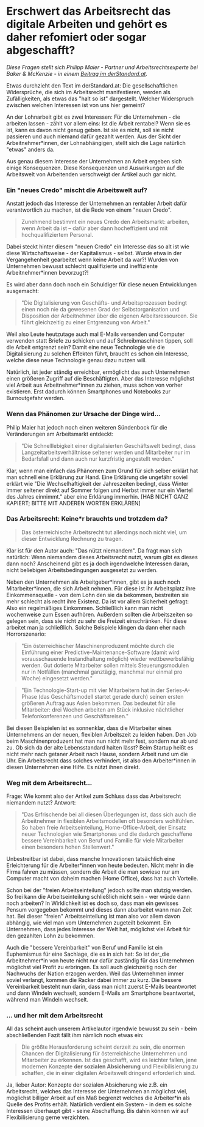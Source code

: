# Erschwert das Arbeitsrecht das digitale Arbeiten und gehört es daher refomiert oder sogar abgeschafft?
  
*Diese Fragen stellt sich Philipp Maier - Partner und Arbeitsrechtsexperte bei Baker & McKenzie - in einem [Beitrag im derStandard.at](http://mobil.derstandard.at/2000044206137/Wenn-das-Arbeitsrecht-digitales-Arbeiten-erschwert?ref=rss).*

Etwas durchzieht den Text im derStandard.at: Die gesellschaftlichen Widersprüche, die sich im Arbeitsrecht manifestieren, werden als Zufälligkeiten, als etwas das "halt so ist" dargestellt. Welcher Widerspruch zwischen welchen Interessen ist von uns hier gemeint? 

An der Lohnarbeit gibt es zwei Interessen: Für die Unternehmen - die arbeiten lassen - zählt vor allem eins: Ist die Arbeit rentabel? Wenn sie es ist, kann es davon nicht genug geben. Ist sie es nicht, soll sie nicht passieren und auch niemand dafür gezahlt werden. Aus der Sicht der Arbeitnehmer*innen, der Lohnabhängigen, stellt sich die Lage natürlich "etwas" anders da.

Aus genau diesem Interesse der Unternehmen an Arbeit ergeben sich einige Konsequenzen. Diese Konsequenzen und Auswirkungen auf die Arbeitswelt von Arbeitenden verschweigt der Artikel auch gar nicht. 

### Ein "neues Credo" mischt die Arbeitswelt auf?

Anstatt jedoch das Interesse der Unternehmen an rentabler Arbeit dafür verantwortlich zu machen, ist die Rede von einem "neuen Credo". 

> Zunehmend bestimmt ein neues Credo den Arbeitsmarkt: arbeiten, wenn Arbeit da ist – dafür aber dann hocheffizient und mit hochqualifiziertem Personal.

Dabei steckt hinter diesem "neuen Credo" ein Interesse das so alt ist wie diese Wirtschaftsweise - der Kapitalismus - selbst. Wurde etwa in der Vergangehenheit gearbeitet wenn keine Arbeit da war?! Wurden von Unternehmen bewusst schlecht qualifizierte und ineffiziente Arbeitnehmer\*innen bevorzugt?!

Es wird aber dann doch noch ein Schuldiger für diese neuen Entwicklungen ausgemacht:
> "Die Digitalisierung von Geschäfts- und Arbeitsprozessen bedingt einen noch nie da gewesenen Grad der Selbstorganisation und Disposition der Arbeitnehmer über die eigenen Arbeitsressourcen. Sie führt gleichzeitig zu einer Entgrenzung von Arbeit."

Weil also Leute heutzutage auch mal E-Mails versenden und Computer verwenden statt Briefe zu schicken und auf Schreibmaschinen tippen, soll die Arbeit entgrenzt sein? Damit eine neue Technologie wie die Digitalisierung zu solchen Effekten führt, braucht es schon ein Interesse, welche diese neue Technologie genau dazu nutzen will.

Natürlich, ist jeder ständig erreichbar, ermöglicht das auch Unternehmen einen größeren Zugriff auf die Beschäftigten. Aber das Interesse möglichst viel Arbeit aus Arbeitnehmer\*innen zu ziehen, muss schon von vorher existieren. Erst dadurch können Smartphones und Notebooks zur Burnoutgefahr werden.

### Wenn das Phänomen zur Ursache der Dinge wird...

Philip Maier hat jedoch noch einen weiteren Sündenbock für die Veränderungen am Arbeitsmarkt entdeckt:

>"Die Schnelllebigkeit einer digitalisierten Geschäftswelt bedingt, dass Langzeitarbeitsverhältnisse seltener werden und Mitarbeiter nur im Bedarfsfall und dann auch nur kurzfristig angestellt werden."

Klar, wenn man einfach das Phänomen zum Grund für sich selber erklärt hat man schnell eine Erklärung zur Hand. Eine Erklärung die ungefähr soviel erklärt wie "Die Wechselhaftigkeit der Jahreszeiten bedingt, dass Winter immer seltener direkt auf Sommer folgen und Herbst immer nur ein Viertel des Jahres einnimmt." aber eine Erklärung immerhin. [HAB NICHT GANZ KAPIERT; BITTE MIT ANDEREN WORTEN ERKLÄREN]

### Das Arbeitsrecht: Keine\*r brauchts und trotzdem da?

> Das österreichische Arbeitsrecht tut allerdings noch nicht viel, um dieser Entwicklung Rechnung zu tragen.

Klar ist für den Autor auch: "Das nützt niemandem". Da fragt man sich natürlich: Wenn niemandem dieses Arbeitsrecht nutzt, warum gibt es dieses dann noch? Anscheinend gibt es ja doch irgendwelche Interessen daran, nicht beliebigen Arbeitsbedingungen ausgesetzt zu werden. 

Neben den Unternehmen als Arbeitgeber\*innen, gibt es ja auch noch Mitarbeiter\*innen, die sich Arbeit nehmen. Für diese ist ihr Arbeitsplatz ihre Einkommensquelle - von dem Lohn den sie da bekommen, bestreiten sie mehr schlecht als recht ihre Existenz. Da ist vor allem Sicherheit gefragt: Also ein regelmäßiges Einkommen. Schließlich kann man nicht wochenweise zum Essen aufhören. Außerdem sollten die Arbeitszeiten so gelegen sein, dass sie nicht zu sehr die Freizeit einschränken. Für diese arbeitet man ja schließlich. Solche Beispiele klingen da dann eher nach Horrorszenario:

>"Ein österreichischer Maschinenproduzent möchte durch die Einführung einer Predictive-Maintenance-Software (damit wird vorausschauende Instandhaltung möglich) wieder wettbewerbsfähig werden. Gut dotierte Mitarbeiter sollen mittels Steuerungsmodulen nur in Notfällen (manchmal ganztägig, manchmal nur einmal pro Woche) eingesetzt werden."

>"Ein Technologie-Start-up mit vier Mitarbeitern hat in der Series-A-Phase (das Geschäftsmodell startet gerade durch) seinen ersten größeren Auftrag aus Asien bekommen. Das bedeutet für alle Mitarbeiter: drei Wochen arbeiten am Stück inklusive nächtlicher Telefonkonferenzen und Geschäftsreisen."

Bei diesen Beispielen ist es sonnenklar, dass die Mitarbeiter eines Unternehmens an der neuen, flexiblen Arbeitszeit zu leiden haben. Den Job beim Maschinenproduzent hat man nun nicht mehr fest, sondern nur ab und zu. Ob sich da der alte Lebensstandard halten lässt? Beim Startup heißt es nicht mehr nach getaner Arbeit nach Hause, sondern Arbeit rund um die Uhr. Ein Arbeitsrecht dass solches verhindert, ist also den Arbeiter\*innen in diesen Unternehmen eine Hilfe. Es nützt ihnen direkt. 

### Weg mit dem Arbeitsrecht...

Frage: Wie kommt also der Artikel zum Schluss dass das Arbeitsrecht niemandem nutzt? Antwort:

>"Das Erfrischende bei all diesen Überlegungen ist, dass sich auch die Arbeitnehmer in flexiblen Arbeitsmodellen oft besonders wohlfühlen. So haben freie Arbeitseinteilung, Home-Office-Arbeit, der Einsatz neuer Technologien wie Smartphones und die dadurch geschaffene bessere Vereinbarkeit von Beruf und Familie für viele Mitarbeiter einen besonders hohen Stellenwert."

Unbestreitbar ist dabei, dass manche Innovationen tatsächlich eine Erleichterung für die Arbeiter\*innen von heute bedeuten. Nicht mehr in die Firma fahren zu müssen, sondern die Arbeit die man sowieso nur am Computer macht von daheim machen (Home Office), dass hat auch Vorteile. 

Schon bei der "freien Arbeitseinteilung" jedoch sollte man stutzig werden. So frei kann die Arbeitseinteilung schließlich nicht sein - wer würde dann noch arbeiten? In Wirklichkeit ist es doch so, dass man ein gewisses Pensum vorgegeben bekommt und dieses dann abarbeitet wann man Zeit hat. Bei dieser "freien" Arbeitseinteilung ist man also vor allem davon abhängig, wie viel man vom Unternehmen zugeteilt bekommt. Ein Unternehmen, dass jedes Interesse der Welt hat, möglichst viel Arbeit für den gezahlten Lohn zu bekommen.

Auch die "bessere Vereinbarkeit" von Beruf und Familie ist ein Euphemismus für eine Sachlage, die es in sich hat: So ist der_die Arbeitnehmer\*in von heute nicht nur dafür zuständig für das Unternehmen möglichst viel Profit zu erbringen. Es soll auch  gleichzeitig noch der Nachwuchs der Nation erzogen werden. Weil das Unternehmen immer soviel verlangt, kommen die Racker dabei immer zu kurz. Die bessere Vereinbarkeit besteht nun darin, dass man nicht zuerst E-Mails beantwortet und dann Windeln wechselt, sondern E-Mails am Smartphone beantwortet, während man Windeln wechselt.

### ... und her mit dem Arbeitsrecht

All das scheint auch unserem Artikelautor irgendwie bewusst zu sein - beim abschließenden Fazit fällt ihm nämlich noch etwas ein:

>Die größte Herausforderung scheint derzeit zu sein, die enormen Chancen der Digitalisierung für österreichische Unternehmen und Mitarbeiter zu erkennen. Ist das geschafft, wird es leichter fallen, jene modernen Konzepte **der sozialen Absicherung** und Flexibilisierung zu schaffen, die in einer digitalen Arbeitswelt dringend erforderlich sind. 

Ja, lieber Autor: Konzepte der sozialen Absicherung wie z.B. ein Arbeitsrecht, welches das Interesse der Unternehmen an möglichst viel, möglichst billiger Arbeit auf ein Maß begrenzt welches die Arbeiter\*in als Quelle des Profits erhält. Natürlich verdient ein System - in dem es solche Interessen überhaupt gibt - seine Abschaffung. Bis dahin können wir auf Flexibilisierung gerne verzichten.
